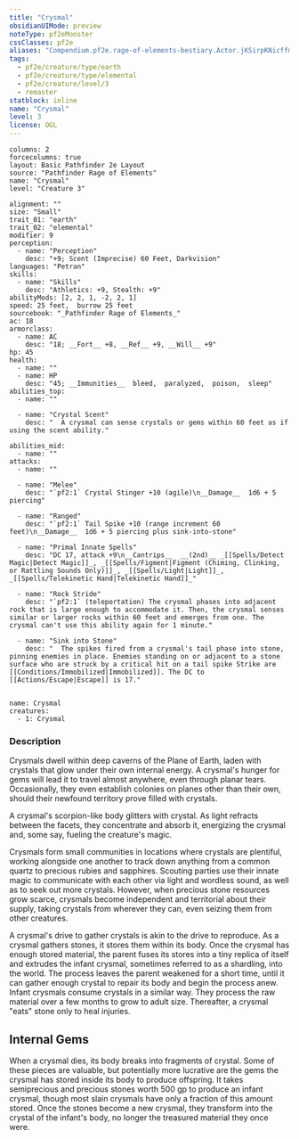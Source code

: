 ```yaml
---
title: "Crysmal"
obsidianUIMode: preview
noteType: pf2eMonster
cssClasses: pf2e
aliases: "Compendium.pf2e.rage-of-elements-bestiary.Actor.jKSirpKNicffmRpW" 
tags:
  - pf2e/creature/type/earth
  - pf2e/creature/type/elemental
  - pf2e/creature/level/3
  - remaster
statblock: inline
name: "Crysmal"
level: 3
license: OGL
---
```


```statblock
columns: 2
forcecolumns: true
layout: Basic Pathfinder 2e Layout
source: "Pathfinder Rage of Elements"
name: "Crysmal"
level: "Creature 3"

alignment: ""
size: "Small"
trait_01: "earth"
trait_02: "elemental"
modifier: 9
perception:
  - name: "Perception"
    desc: "+9; Scent (Imprecise) 60 Feet, Darkvision"
languages: "Petran"
skills:
  - name: "Skills"
    desc: "Athletics: +9, Stealth: +9"
abilityMods: [2, 2, 1, -2, 2, 1]
speed: 25 feet,  burrow 25 feet
sourcebook: "_Pathfinder Rage of Elements_"
ac: 18
armorclass:
  - name: AC
    desc: "18; __Fort__ +8, __Ref__ +9, __Will__ +9"
hp: 45
health:
  - name: ""
  - name: HP
    desc: "45; __Immunities__  bleed,  paralyzed,  poison,  sleep"
abilities_top:
  - name: ""

  - name: "Crystal Scent"
    desc: "  A crysmal can sense crystals or gems within 60 feet as if using the scent ability."

abilities_mid:
  - name: ""
attacks:
  - name: ""

  - name: "Melee"
    desc: "`pf2:1` Crystal Stinger +10 (agile)\n__Damage__  1d6 + 5 piercing"

  - name: "Ranged"
    desc: "`pf2:1` Tail Spike +10 (range increment 60 feet)\n__Damage__  1d6 + 5 piercing plus sink-into-stone"

  - name: "Primal Innate Spells"
    desc: "DC 17, attack +9\n__Cantrips__  __(2nd)__ _[[Spells/Detect Magic|Detect Magic]]_, _[[Spells/Figment|Figment (Chiming, Clinking, or Rattling Sounds Only)]]_, _[[Spells/Light|Light]]_, _[[Spells/Telekinetic Hand|Telekinetic Hand]]_"

  - name: "Rock Stride"
    desc: "`pf2:1` (teleportation) The crysmal phases into adjacent rock that is large enough to accommodate it. Then, the crysmal senses similar or larger rocks within 60 feet and emerges from one. The crysmal can't use this ability again for 1 minute."

  - name: "Sink into Stone"
    desc: "  The spikes fired from a crysmal's tail phase into stone, pinning enemies in place. Enemies standing on or adjacent to a stone surface who are struck by a critical hit on a tail spike Strike are [[Conditions/Immobilized|Immobilized]]. The DC to [[Actions/Escape|Escape]] is 17."
 
```

```encounter-table
name: Crysmal
creatures:
  - 1: Crysmal
```


### Description
Crysmals dwell within deep caverns of the Plane of Earth, laden with crystals that glow under their own internal energy. A crysmal's hunger for gems will lead it to travel almost anywhere, even through planar tears. Occasionally, they even establish colonies on planes other than their own, should their newfound territory prove filled with crystals.

A crysmal's scorpion-like body glitters with crystal. As light refracts between the facets, they concentrate and absorb it, energizing the crysmal and, some say, fueling the creature's magic.

Crysmals form small communities in locations where crystals are plentiful, working alongside one another to track down anything from a common quartz to precious rubies and sapphires. Scouting parties use their innate magic to communicate with each other via light and wordless sound, as well as to seek out more crystals. However, when precious stone resources grow scarce, crysmals become independent and territorial about their supply, taking crystals from wherever they can, even seizing them from other creatures.

A crysmal's drive to gather crystals is akin to the drive to reproduce. As a crysmal gathers stones, it stores them within its body. Once the crysmal has enough stored material, the parent fuses its stores into a tiny replica of itself and extrudes the infant crysmal, sometimes referred to as a shardling, into the world. The process leaves the parent weakened for a short time, until it can gather enough crystal to repair its body and begin the process anew. Infant crysmals consume crystals in a similar way. They process the raw material over a few months to grow to adult size. Thereafter, a crysmal "eats" stone only to heal injuries.

## Internal Gems

When a crysmal dies, its body breaks into fragments of crystal. Some of these pieces are valuable, but potentially more lucrative are the gems the crysmal has stored inside its body to produce offspring. It takes semiprecious and precious stones worth 500 gp to produce an infant crysmal, though most slain crysmals have only a fraction of this amount stored. Once the stones become a new crysmal, they transform into the crystal of the infant's body, no longer the treasured material they once were.
